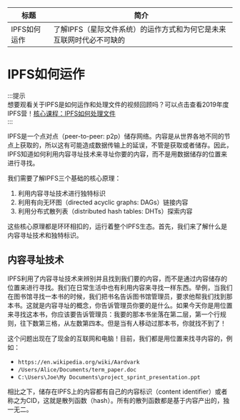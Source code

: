 标题|简介
| --- | --- |
IPFS如何运作|了解IPFS（星际文件系统）的运作方式和为何它是未来互联网时代必不可缺的

# IPFS如何运作

:::提示   
想要观看关于IPFS是如何运作和处理文件的视频回顾吗？可以点击查看2019年度IPFS营！[核心课程：IPFS如何处理文件](https://www.youtube.com/watch?v=Z5zNPwMDYGg)  
::: 

IPFS是一个点对点（peer-to-peer: p2p）储存网络。内容是从世界各地不同的节点上获取的，所以这有可能造成数据传输上的延误，不管是获取或者储存。因此，IPFS知道如何利用内容寻址技术来寻址你要的内容，而不是用数据储存的位置来进行寻找。  

我们需要了解IPFS三个基础的核心原理：
1. 利用内容寻址技术进行独特标识
2. 利用有向无环图（directed acyclic graphs: DAGs）链接内容
3. 利用分布式散列表（distributed hash tables: DHTs）探索内容

这些核心原理都是环环相扣的，运行着整个IPFS生态。首先，我们来了解什么是内容寻址技术和独特标识。

## 内容寻址技术

IPFS利用了内容寻址技术来辨别并且找到我们要的内容，而不是通过内容储存的位置来进行寻找。我们在日常生活中也有利用内容来寻找一样东西。举例，当我们在图书馆寻找一本书的时候，我们把书名告诉图书馆管理员，要求他帮我们找到那本书。这就是内容寻址的概念，你告诉管理员你要的是什么。如果今天你是用位置来寻找这本书，你应该要告诉管理员：我要的那本书坐落在第二层，第一个行规则，往下数第三格，从左数第四本。但是当有人移动过那本书，你就找不到了！

这个问题出现在了现金的互联网和电脑！目前，我们都是用位置来找寻内容的，例如：

- `https://en.wikipedia.org/wiki/Aardvark`
- `/Users/Alice/Documents/term_paper.doc`
- `C:\Users\Joe\My Documents\project_sprint_presentation.ppt`

相比之下，储存在IPFS上的内容都有自己的内容标识（content identifier）或者称之为CID，这就是散列函数（hash）。所有的散列函数都是基于内容产出的，独一无二。


